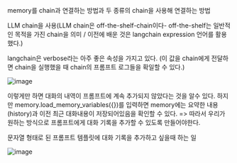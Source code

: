 memory를 chain과 연결하는 방법과 두 종류의 chain을 사용해 연결하는 방법

LLM chain을 사용(LLM chain은 off-the-shelf-chain이다- off-the-shelf는 일반적인 목적을 가진 chain을 의미 / 이전에 배운 것은 langchain expression 언어를 활용했다.)

langchain은 verbose라는 아주 좋은 속성을 가지고 있다.
(이 값을 chain에게 전달하면 chain을 실행했을 때 chain의 프롬프트 로그들을 확일할 수 있다.)

![image](https://github.com/kdahun/fullstack-gpt/assets/101082485/d78c19a2-b147-4d50-9cf4-6c44ec24cdfd)

이렇게만 하면 대화의 내역이 프롬프트에 계속 추가되지 않았다는 것을 알수 있다.
하지만 memory.load_memory_variables({})를 입력하면 memory에는 요약한 내용(history)과 이전 최근 대화내용이 저장되어있음을 확인할 수 있다.
=> 따라서 우리가 원하는 방식으로 프롬프트에게 대화 기록을 추가할 수 있도록 만들어야한다.


문자열 형태로 된 프롬프트 템플릿에 대화 기록을 추가하고 싶을때 하는 일

![image](https://github.com/kdahun/fullstack-gpt/assets/101082485/8bd5a800-dd41-41e1-b2df-8bc391d402cb)
